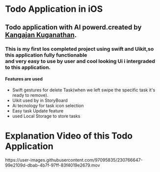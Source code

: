 <h1>Todo Application in iOS</h1>

<h2>Todo application with AI powerd.created by <a href="https://github.com/Kangajan18?tab=achievements">Kangajan Kuganathan</a>.</h2>

<h3>This is my first Ios completed project using swift and Uikit,so this application fully functionable</br> and very easy to use by user and cool looking Ui i intergraded to this application.


<h4>Features are used</h4> 

<ul>
  <li>Swift gestures for delete Task(when we left swipe the specific task it's ready to remove).</li>
  <li>Uikit used by in StoryBoard</li>
  <li>Ai tecnology for task icon selection</li>
  <li>Easy task Update feature</li>
  <li>used Local Storage to store tasks</li>
</ul>
 
  
<h1>Explanation Video of this Todo Application</h1>
https://user-images.githubusercontent.com/97095835/230766647-99e2109d-dbab-4b7f-97ff-83f4019e2679.mov

